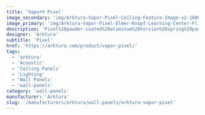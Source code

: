 ```yaml
---
title: 'Vapor® Pixel'
image_secondary: 'img/Arktura-Vapor-Pixel-Ceiling-Feature-Image-v2-1600x1600.png'
image_primary: 'img/Arktura-Vapor-Pixel-Elmer-Knopf-Learning-Center-Flint-MI_LG_1-scaled.jpg'
description: 'Pixel%20powder-coated%20aluminum%20torsion%20spring%20panels%20bring%20the%20essence%20of%20coding%20into%20your%20design%20with%20lines%20of%20multi-sized%20circles%20staggered%20along%20each%20panel.%20So%20when%20paired%20with%20our%20integrated%20lighting%20backer%2C%20you%20get%20more%20illumination.%20Or%20pair%20with%20our%20Soft%20Sound%AE%20Backer%20if%20you%20are%20looking%20for%20more%20acoustic%20benefits.'
designer: 'Arktura'
subtitle: 'Pixel'
href: 'https://arktura.com/product/vapor-pixel/'
tags:
  - 'arktura'
  - 'Acoustic'
  - 'Ceiling Panels'
  - 'Lighting'
  - 'Wall Panels'
  - 'wall-panels'
category: 'wall-panels'
manufacturer: 'Arktura'
slug: '/manufacturers/arktura/wall-panels/arktura-vapor-pixel'
---
```

